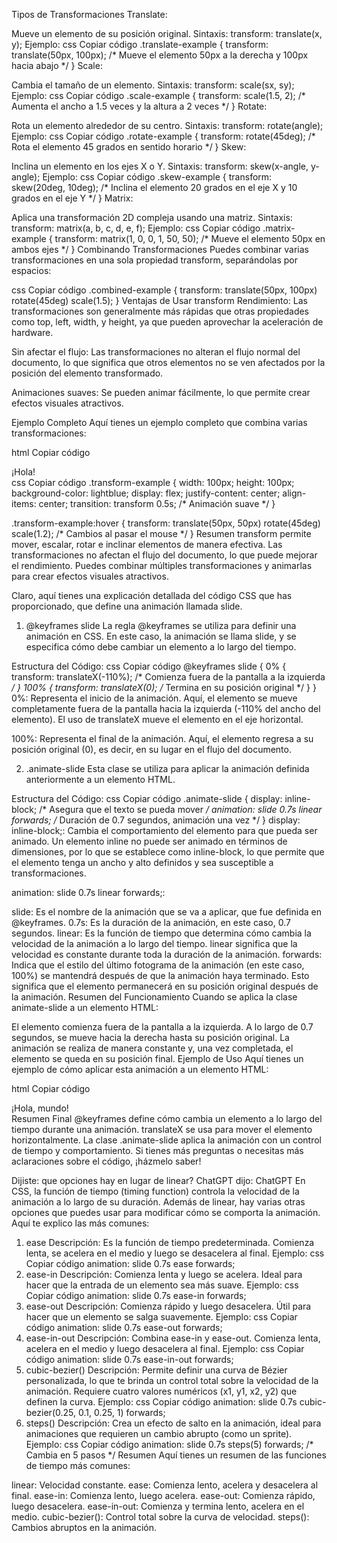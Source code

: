 Tipos de Transformaciones
Translate:

Mueve un elemento de su posición original.
Sintaxis: transform: translate(x, y);
Ejemplo:
css
Copiar código
.translate-example {
  transform: translate(50px, 100px); /* Mueve el elemento 50px a la derecha y 100px hacia abajo */
}
Scale:

Cambia el tamaño de un elemento.
Sintaxis: transform: scale(sx, sy);
Ejemplo:
css
Copiar código
.scale-example {
  transform: scale(1.5, 2); /* Aumenta el ancho a 1.5 veces y la altura a 2 veces */
}
Rotate:

Rota un elemento alrededor de su centro.
Sintaxis: transform: rotate(angle);
Ejemplo:
css
Copiar código
.rotate-example {
  transform: rotate(45deg); /* Rota el elemento 45 grados en sentido horario */
}
Skew:

Inclina un elemento en los ejes X o Y.
Sintaxis: transform: skew(x-angle, y-angle);
Ejemplo:
css
Copiar código
.skew-example {
  transform: skew(20deg, 10deg); /* Inclina el elemento 20 grados en el eje X y 10 grados en el eje Y */
}
Matrix:

Aplica una transformación 2D compleja usando una matriz.
Sintaxis: transform: matrix(a, b, c, d, e, f);
Ejemplo:
css
Copiar código
.matrix-example {
  transform: matrix(1, 0, 0, 1, 50, 50); /* Mueve el elemento 50px en ambos ejes */
}
Combinando Transformaciones
Puedes combinar varias transformaciones en una sola propiedad transform, separándolas por espacios:

css
Copiar código
.combined-example {
  transform: translate(50px, 100px) rotate(45deg) scale(1.5);
}
Ventajas de Usar transform
Rendimiento: Las transformaciones son generalmente más rápidas que otras propiedades como top, left, width, y height, ya que pueden aprovechar la aceleración de hardware.

Sin afectar el flujo: Las transformaciones no alteran el flujo normal del documento, lo que significa que otros elementos no se ven afectados por la posición del elemento transformado.

Animaciones suaves: Se pueden animar fácilmente, lo que permite crear efectos visuales atractivos.

Ejemplo Completo
Aquí tienes un ejemplo completo que combina varias transformaciones:

html
Copiar código
<div class="transform-example">¡Hola!</div>
css
Copiar código
.transform-example {
  width: 100px;
  height: 100px;
  background-color: lightblue;
  display: flex;
  justify-content: center;
  align-items: center;
  transition: transform 0.5s; /* Animación suave */
}

.transform-example:hover {
  transform: translate(50px, 50px) rotate(45deg) scale(1.2); /* Cambios al pasar el mouse */
}
Resumen
transform permite mover, escalar, rotar e inclinar elementos de manera efectiva.
Las transformaciones no afectan el flujo del documento, lo que puede mejorar el rendimiento.
Puedes combinar múltiples transformaciones y animarlas para crear efectos visuales atractivos.


Claro, aquí tienes una explicación detallada del código CSS que has proporcionado, que define una animación llamada slide.

1. @keyframes slide
La regla @keyframes se utiliza para definir una animación en CSS. En este caso, la animación se llama slide, y se especifica cómo debe cambiar un elemento a lo largo del tiempo.

Estructura del Código:
css
Copiar código
@keyframes slide {
    0% {
      transform: translateX(-110%); /* Comienza fuera de la pantalla a la izquierda */
    }
    100% {
      transform: translateX(0); /* Termina en su posición original */
    }
}
0%: Representa el inicio de la animación. Aquí, el elemento se mueve completamente fuera de la pantalla hacia la izquierda (-110% del ancho del elemento). El uso de translateX mueve el elemento en el eje horizontal.

100%: Representa el final de la animación. Aquí, el elemento regresa a su posición original (0), es decir, en su lugar en el flujo del documento.

2. .animate-slide
Esta clase se utiliza para aplicar la animación definida anteriormente a un elemento HTML.

Estructura del Código:
css
Copiar código
.animate-slide {
    display: inline-block; /* Asegura que el texto se pueda mover */
    animation: slide 0.7s linear forwards; /* Duración de 0.7 segundos, animación una vez */
}
display: inline-block;: Cambia el comportamiento del elemento para que pueda ser animado. Un elemento inline no puede ser animado en términos de dimensiones, por lo que se establece como inline-block, lo que permite que el elemento tenga un ancho y alto definidos y sea susceptible a transformaciones.

animation: slide 0.7s linear forwards;:

slide: Es el nombre de la animación que se va a aplicar, que fue definida en @keyframes.
0.7s: Es la duración de la animación, en este caso, 0.7 segundos.
linear: Es la función de tiempo que determina cómo cambia la velocidad de la animación a lo largo del tiempo. linear significa que la velocidad es constante durante toda la duración de la animación.
forwards: Indica que el estilo del último fotograma de la animación (en este caso, 100%) se mantendrá después de que la animación haya terminado. Esto significa que el elemento permanecerá en su posición original después de la animación.
Resumen del Funcionamiento
Cuando se aplica la clase animate-slide a un elemento HTML:

El elemento comienza fuera de la pantalla a la izquierda.
A lo largo de 0.7 segundos, se mueve hacia la derecha hasta su posición original.
La animación se realiza de manera constante y, una vez completada, el elemento se queda en su posición final.
Ejemplo de Uso
Aquí tienes un ejemplo de cómo aplicar esta animación a un elemento HTML:

html
Copiar código
<div class="animate-slide">¡Hola, mundo!</div>
Resumen Final
@keyframes define cómo cambia un elemento a lo largo del tiempo durante una animación.
translateX se usa para mover el elemento horizontalmente.
La clase .animate-slide aplica la animación con un control de tiempo y comportamiento.
Si tienes más preguntas o necesitas más aclaraciones sobre el código, ¡házmelo saber!



Dijiste:
que opciones hay en lugar de linear?
ChatGPT dijo:
ChatGPT
En CSS, la función de tiempo (timing function) controla la velocidad de la animación a lo largo de su duración. Además de linear, hay varias otras opciones que puedes usar para modificar cómo se comporta la animación. Aquí te explico las más comunes:

1. ease
Descripción: Es la función de tiempo predeterminada. Comienza lenta, se acelera en el medio y luego se desacelera al final.
Ejemplo:
css
Copiar código
animation: slide 0.7s ease forwards;
2. ease-in
Descripción: Comienza lenta y luego se acelera. Ideal para hacer que la entrada de un elemento sea más suave.
Ejemplo:
css
Copiar código
animation: slide 0.7s ease-in forwards;
3. ease-out
Descripción: Comienza rápido y luego desacelera. Útil para hacer que un elemento se salga suavemente.
Ejemplo:
css
Copiar código
animation: slide 0.7s ease-out forwards;
4. ease-in-out
Descripción: Combina ease-in y ease-out. Comienza lenta, acelera en el medio y luego desacelera al final.
Ejemplo:
css
Copiar código
animation: slide 0.7s ease-in-out forwards;
5. cubic-bezier()
Descripción: Permite definir una curva de Bézier personalizada, lo que te brinda un control total sobre la velocidad de la animación. Requiere cuatro valores numéricos (x1, y1, x2, y2) que definen la curva.
Ejemplo:
css
Copiar código
animation: slide 0.7s cubic-bezier(0.25, 0.1, 0.25, 1) forwards;
6. steps()
Descripción: Crea un efecto de salto en la animación, ideal para animaciones que requieren un cambio abrupto (como un sprite).
Ejemplo:
css
Copiar código
animation: slide 0.7s steps(5) forwards; /* Cambia en 5 pasos */
Resumen
Aquí tienes un resumen de las funciones de tiempo más comunes:

linear: Velocidad constante.
ease: Comienza lento, acelera y desacelera al final.
ease-in: Comienza lento, luego acelera.
ease-out: Comienza rápido, luego desacelera.
ease-in-out: Comienza y termina lento, acelera en el medio.
cubic-bezier(): Control total sobre la curva de velocidad.
steps(): Cambios abruptos en la animación.